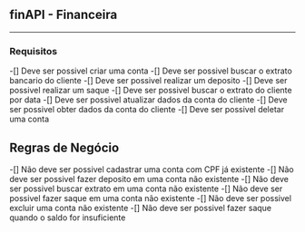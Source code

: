 ## finAPI - Financeira

----
### Requisitos
-[] Deve ser possivel criar uma conta
-[] Deve ser possivel buscar o extrato bancario do cliente
-[] Deve ser possivel realizar um deposito
-[] Deve ser possivel realizar um saque
-[] Deve ser possivel buscar o extrato do cliente por data
-[] Deve ser possivel atualizar dados da conta do cliente
-[] Deve ser possivel obter dados da conta do cliente
-[] Deve ser possivel deletar uma conta

## Regras de Negócio
-[] Não deve ser possivel cadastrar uma conta com CPF já existente
-[] Não deve ser possivel fazer deposito em uma conta não existente
-[] Não deve ser possivel buscar extrato em uma conta não existente
-[] Não deve ser possivel fazer saque em uma conta não existente
-[] Não deve ser possivel excluir uma conta não existente
-[] Não deve ser possivel fazer saque quando o saldo for insuficiente
